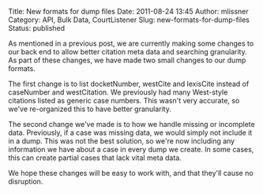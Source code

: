 Title: New formats for dump files
Date: 2011-08-24 13:45
Author: mlissner
Category: API, Bulk Data, CourtListener
Slug: new-formats-for-dump-files
Status: published

As mentioned in a previous post, we are currently making some changes to
our back end to allow better citation meta data and searching
granularity. As part of these changes, we have made two small changes to
our dump formats.

The first change is to list docketNumber, westCite and lexisCite instead
of caseNumber and westCitation. We previously had many West-style
citations listed as generic case numbers. This wasn't very accurate, so
we've re-organized this to have better granularity.

The second change we've made is to how we handle missing or incomplete
data. Previously, if a case was missing data, we would simply not
include it in a dump. This was not the best solution, so we're now
including any information we have about a case in every dump we create.
In some cases, this can create partial cases that lack vital meta data.

We hope these changes will be easy to work with, and that they'll cause
no disruption.

